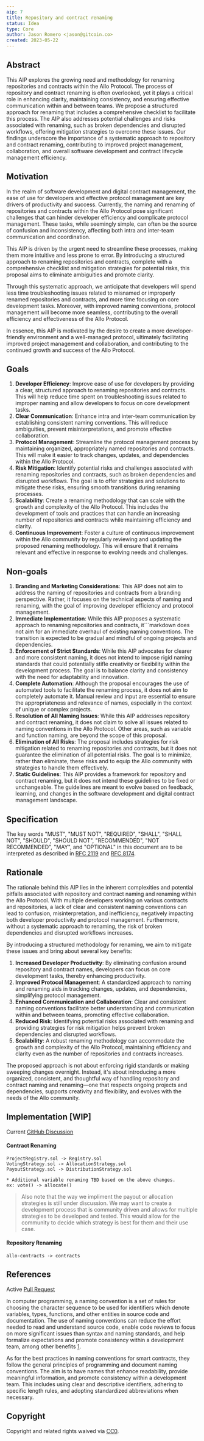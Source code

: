 ```yaml
---
aip: 7
title: Repository and contract renaming
status: Idea
type: Core
author: Jason Romero <jason@gitcoin.co>
created: 2023-05-22
---
```



## Abstract

This AIP explores the growing need and methodology for renaming repositories and contracts within the Allo Protocol. The process of repository and contract renaming is often overlooked, yet it plays a critical role in enhancing clarity, maintaining consistency, and ensuring effective communication within and between teams. We propose a structured approach for renaming that includes a comprehensive checklist to facilitate this process. The AIP also addresses potential challenges and risks associated with renaming, such as broken dependencies and disrupted workflows, offering mitigation strategies to overcome these issues. Our findings underscore the importance of a systematic approach to repository and contract renaming, contributing to improved project management, collaboration, and overall software development and contract lifecycle management efficiency.

## Motivation

In the realm of software development and digital contract management, the ease of use for developers and effective protocol management are key drivers of productivity and success. Currently, the naming and renaming of repositories and contracts within the Allo Protocol pose significant challenges that can hinder developer efficiency and complicate protocol management. These tasks, while seemingly simple, can often be the source of confusion and inconsistency, affecting both intra and inter-team communication and coordination.

This AIP is driven by the urgent need to streamline these processes, making them more intuitive and less prone to error. By introducing a structured approach to renaming repositories and contracts, complete with a comprehensive checklist and mitigation strategies for potential risks, this proposal aims to eliminate ambiguities and promote clarity.

Through this systematic approach, we anticipate that developers will spend less time troubleshooting issues related to misnamed or improperly renamed repositories and contracts, and more time focusing on core development tasks. Moreover, with improved naming conventions, protocol management will become more seamless, contributing to the overall efficiency and effectiveness of the Allo Protocol.

In essence, this AIP is motivated by the desire to create a more developer-friendly environment and a well-managed protocol, ultimately facilitating improved project management and collaboration, and contributing to the continued growth and success of the Allo Protocol.

## Goals

1. **Developer Efficiency**: Improve ease of use for developers by providing a clear, structured approach to renaming repositories and contracts. This will help reduce time spent on troubleshooting issues related to improper naming and allow developers to focus on core development tasks.
2. **Clear Communication**: Enhance intra and inter-team communication by establishing consistent naming conventions. This will reduce ambiguities, prevent misinterpretations, and promote effective collaboration.
3. **Protocol Management**: Streamline the protocol management process by maintaining organized, appropriately named repositories and contracts. This will make it easier to track changes, updates, and dependencies within the Allo Protocol.
4. **Risk Mitigation**: Identify potential risks and challenges associated with renaming repositories and contracts, such as broken dependencies and disrupted workflows. The goal is to offer strategies and solutions to mitigate these risks, ensuring smooth transitions during renaming processes.
5. **Scalability**: Create a renaming methodology that can scale with the growth and complexity of the Allo Protocol. This includes the development of tools and practices that can handle an increasing number of repositories and contracts while maintaining efficiency and clarity.
6. **Continuous Improvement**: Foster a culture of continuous improvement within the Allo community by regularly reviewing and updating the proposed renaming methodology. This will ensure that it remains relevant and effective in response to evolving needs and challenges.

## Non-goals

1. **Branding and Marketing Considerations**: This AIP does not aim to address the naming of repositories and contracts from a branding perspective. Rather, it focuses on the technical aspects of naming and renaming, with the goal of improving developer efficiency and protocol management.
2. **Immediate Implementation**: While this AIP proposes a systematic approach to renaming repositories and contracts, it```markdown
does not aim for an immediate overhaul of existing naming conventions. The transition is expected to be gradual and mindful of ongoing projects and dependencies.
3. **Enforcement of Strict Standards**: While this AIP advocates for clearer and more consistent naming, it does not intend to impose rigid naming standards that could potentially stifle creativity or flexibility within the development process. The goal is to balance clarity and consistency with the need for adaptability and innovation.
4. **Complete Automation**: Although the proposal encourages the use of automated tools to facilitate the renaming process, it does not aim to completely automate it. Manual review and input are essential to ensure the appropriateness and relevance of names, especially in the context of unique or complex projects.
5. **Resolution of All Naming Issues**: While this AIP addresses repository and contract renaming, it does not claim to solve all issues related to naming conventions in the Allo Protocol. Other areas, such as variable and function naming, are beyond the scope of this proposal.
6. **Elimination of All Risks**: The proposal includes strategies for risk mitigation related to renaming repositories and contracts, but it does not guarantee the elimination of all potential risks. The goal is to minimize, rather than eliminate, these risks and to equip the Allo community with strategies to handle them effectively.
7. **Static Guidelines**: This AIP provides a framework for repository and contract renaming, but it does not intend these guidelines to be fixed or unchangeable. The guidelines are meant to evolve based on feedback, learning, and changes in the software development and digital contract management landscape.

## Specification

The key words "MUST", "MUST NOT", "REQUIRED", "SHALL", "SHALL NOT", "SHOULD", "SHOULD NOT", "RECOMMENDED", "NOT RECOMMENDED", "MAY", and "OPTIONAL" in this document are to be interpreted as described in [RFC 2119](https://datatracker.ietf.org/doc/html/rfc2119) and [RFC 8174](https://datatracker.ietf.org/doc/html/rfc8174).

## Rationale

The rationale behind this AIP lies in the inherent complexities and potential pitfalls associated with repository and contract naming and renaming within the Allo Protocol. With multiple developers working on various contracts and repositories, a lack of clear and consistent naming conventions can lead to confusion, misinterpretation, and inefficiency, negatively impacting both developer productivity and protocol management. Furthermore, without a systematic approach to renaming, the risk of broken dependencies and disrupted workflows increases.

By introducing a structured methodology for renaming, we aim to mitigate these issues and bring about several key benefits:

1. **Increased Developer Productivity**: By eliminating confusion around repository and contract names, developers can focus on core development tasks, thereby enhancing productivity.
2. **Improved Protocol Management**: A standardized approach to naming and renaming aids in tracking changes, updates, and dependencies, simplifying protocol management.
3. **Enhanced Communication and Collaboration**: Clear and consistent naming conventions facilitate better understanding and communication within and between teams, promoting effective collaboration.
4. **Reduced Risk**: Identifying potential risks associated with renaming and providing strategies for risk mitigation helps prevent broken dependencies and disrupted workflows.
5. **Scalability**: A robust renaming methodology can accommodate the growth and complexity of the Allo Protocol, maintaining efficiency and clarity even as the number of repositories and contracts increases.

The proposed approach is not about enforcing rigid standards or making sweeping changes overnight. Instead, it's about introducing a more organized, consistent, and thoughtful way of handling repository and contract naming and renaming—one that respects ongoing projects and dependencies, supports creativity and flexibility, and evolves with the needs of the Allo community.

## Implementation [WIP]

Current [GitHub Discussion](https://github.com/orgs/allo-protocol/discussions/21)

#### Contract Renaming

    ProjectRegistry.sol -> Registry.sol
    VotingStrategy.sol -> AllocationStrategy.sol
    PayoutStrategy.sol -> DistributionStrategy.sol
    
    * Additional variable renaming TBD based on the above changes.
    ex: vote() -> allocate()

>Also note that the way we impliment the payout or allocation strategies is still under discussion. We may want to create a development process that is community driven and allows for multiple strategies to be developed and tested. This would allow for the community to decide which strategy is best for them and their use case.
  
#### Repository Renaming

    allo-contracts -> contracts


## References

Active [Pull Request](https://github.com/allo-protocol/aips/pull/35)

In computer programming, a naming convention is a set of rules for choosing the character sequence to be used for identifiers which denote variables, types, functions, and other entities in source code and documentation. The use of naming conventions can reduce the effort needed to read and understand source code, enable code reviews to focus on more significant issues than syntax and naming standards, and help formalize expectations and promote consistency within a development team, among other benefits [1](https://en.wikipedia.org/wiki/Naming_convention_(programming)).

As for the best practices in naming conventions for smart contracts, they follow the general principles of programming and document naming conventions. The aim is to have names that enhance readability, provide meaningful information, and promote consistency within a development team. This includes using clear and descriptive identifiers, adhering to specific length rules, and adopting standardized abbreviations when necessary.

## Copyright

Copyright and related rights waived via [CC0](../LICENSE.md).
